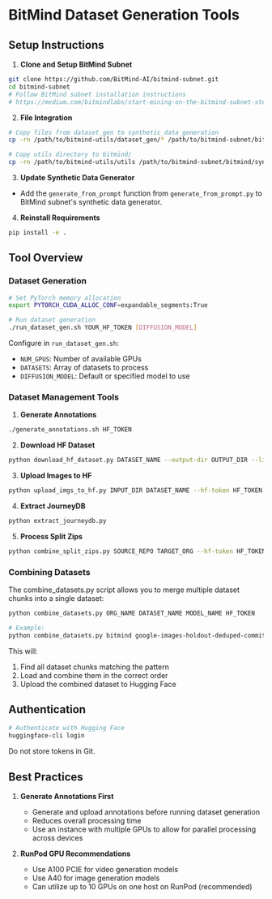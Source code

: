 # BitMind Dataset Generation Tools

## Setup Instructions

1. **Clone and Setup BitMind Subnet**
```bash
git clone https://github.com/BitMind-AI/bitmind-subnet.git
cd bitmind-subnet
# Follow BitMind subnet installation instructions
# https://medium.com/bitmindlabs/start-mining-on-the-bitmind-subnet-step-by-step-runpod-tutorial-848bfa0517df
```

2. **File Integration**
```bash
# Copy files from dataset_gen to synthetic_data_generation
cp -rn /path/to/bitmind-utils/dataset_gen/* /path/to/bitmind-subnet/bitmind/synthetic_data_generation/

# Copy utils directory to bitmind/
cp -rn /path/to/bitmind-utils/utils /path/to/bitmind-subnet/bitmind/synthetic_data_generation/
```

3. **Update Synthetic Data Generator**
- Add the `generate_from_prompt` function from `generate_from_prompt.py` to BitMind subnet's synthetic data generator.

4. **Reinstall Requirements**
```bash
pip install -e .
```

## Tool Overview

### Dataset Generation
```bash
# Set PyTorch memory allocation
export PYTORCH_CUDA_ALLOC_CONF=expandable_segments:True

# Run dataset generation
./run_dataset_gen.sh YOUR_HF_TOKEN [DIFFUSION_MODEL]
```

Configure in `run_dataset_gen.sh`:
- `NUM_GPUS`: Number of available GPUs
- `DATASETS`: Array of datasets to process
- `DIFFUSION_MODEL`: Default or specified model to use

### Dataset Management Tools

1. **Generate Annotations**
```bash
./generate_annotations.sh HF_TOKEN
```

2. **Download HF Dataset**
```bash
python download_hf_dataset.py DATASET_NAME --output-dir OUTPUT_DIR --limit LIMIT --hf-token HF_TOKEN
```

3. **Upload Images to HF**
```bash
python upload_imgs_to_hf.py INPUT_DIR DATASET_NAME --hf-token HF_TOKEN [--private] [--batch-size BATCH_SIZE]
```

4. **Extract JourneyDB**
```bash
python extract_journeydb.py
```

5. **Process Split Zips**
```bash
python combine_split_zips.py SOURCE_REPO TARGET_ORG --hf-token HF_TOKEN
```

### Combining Datasets

The combine_datasets.py script allows you to merge multiple dataset chunks into a single dataset:

```bash
python combine_datasets.py ORG_NAME DATASET_NAME MODEL_NAME HF_TOKEN

# Example:
python combine_datasets.py bitmind google-images-holdout-deduped-commits_3 FLUX.1-dev YOUR_HF_TOKEN
```

This will:
1. Find all dataset chunks matching the pattern
2. Load and combine them in the correct order
3. Upload the combined dataset to Hugging Face

## Authentication

```bash
# Authenticate with Hugging Face
huggingface-cli login
```
Do not store tokens in Git.

## Best Practices

1. **Generate Annotations First**
   - Generate and upload annotations before running dataset generation
   - Reduces overall processing time
   - Use an instance with multiple GPUs to allow for parallel processing across devices

2. **RunPod GPU Recommendations**
   - Use A100 PCIE for video generation models
   - Use A40 for image generation models
   - Can utilize up to 10 GPUs on one host on RunPod (recommended)